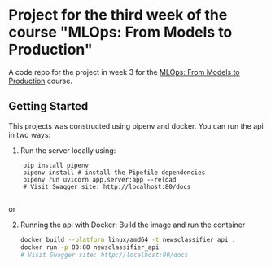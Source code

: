 # Project for the third week of the course "MLOps: From Models to Production" 

A code repo for the project in week 3 for the [MLOps: From Models to Production](https://corise.com/course/mlops/) course.

## Getting Started

This projects was constructed using pipenv and docker.
You can run the api in two ways:

1. Run the server locally using:
```
    pip install pipenv
    pipenv install # install the Pipefile dependencies
    pipenv run uvicorn app.server:app --reload
    # Visit Swagger site: http://localhost:80/docs 
   
```
or

2. Running the api with Docker: Build the image and run the container
   ```bash
   docker build --platform linux/amd64 -t newsclassifier_api .
   docker run -p 80:80 newsclassifier_api 
   # Visit Swagger site: http://localhost:80/docs
   ```